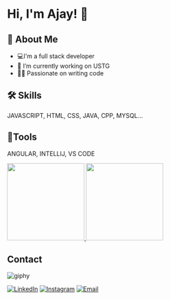 
# Hi, I'm Ajay! 👋





## 🚀 About Me
- 💻I'm a full stack developer
- 🔭 I’m currently working on USTG
- 🧑‍💻 Passionate on writing code


## 🛠 Skills
JAVASCRIPT, HTML, CSS, JAVA, CPP, MYSQL...
## 🔨Tools
ANGULAR, INTELLIJ, VS CODE

<a href="https://github.com/AVS1508">
  <img height="180em" src="https://github-readme-stats.vercel.app/api?username=proxolo1&theme=buefy&show_icons=true" />
  <img height="180em" src="https://github-readme-stats.vercel.app/api/top-langs/?username=proxolo1&theme=buefy&layout=compact" />
</a>





## Contact 
![giphy](https://user-images.githubusercontent.com/73517233/147810780-ee0051e1-7958-4485-b48f-08a34c634700.gif)
<p align="center">

<a href="https://www.linkedin.com/in/ajay-k-santhosh-8564421ba"><img alt="LinkedIn" src="https://img.shields.io/badge/LinkedIn-Ajay%20K%20Santhosh-blue?style=flat-square&logo=linkedin"></a>
<a href="https://www.instagram.com/_ajayk._/"><img alt="Instagram" src="https://img.shields.io/badge/Instagram-_ajayk._-blue?style=flat-square&logo=instagram"></a>
<a href="mailto:ajayksanthosh.15@gmail.com"><img alt="Email" src="https://img.shields.io/badge/Email-ajayksanthosh.15@gmail.com-blue?style=flat-square&logo=gmail"></a>
</p>


